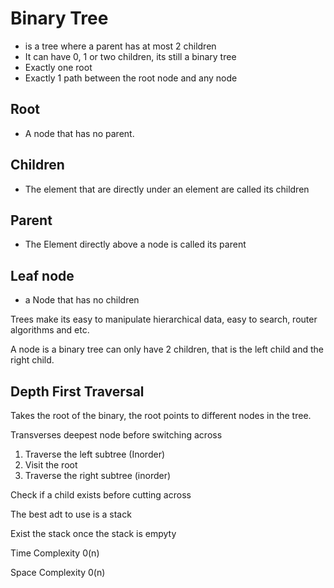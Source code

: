 # Binary Tree

- is a tree where a parent has at most 2 children
- It can have 0, 1 or two children, its still a binary tree
- Exactly one root
- Exactly 1 path between the root node and any node

## Root

- A node that has no parent.

## Children

- The element that are directly under an element are called its children

## Parent

- The Element directly above a node is called its parent

## Leaf node

- a Node that has no children

Trees make its easy to manipulate hierarchical data, easy to search, router algorithms and etc.

A node is a binary tree can only have 2 children, that is the left child and the right child.

## Depth First Traversal

Takes the root of the binary, the root points to different nodes in the tree.

Transverses deepest node before switching across

1. Traverse the left subtree (Inorder)
2. Visit the root
3. Traverse the right subtree (inorder)

Check if a child exists before cutting across

The best adt to use is a stack

Exist the stack once the stack is empyty

Time Complexity 0(n)

Space Complexity 0(n)
